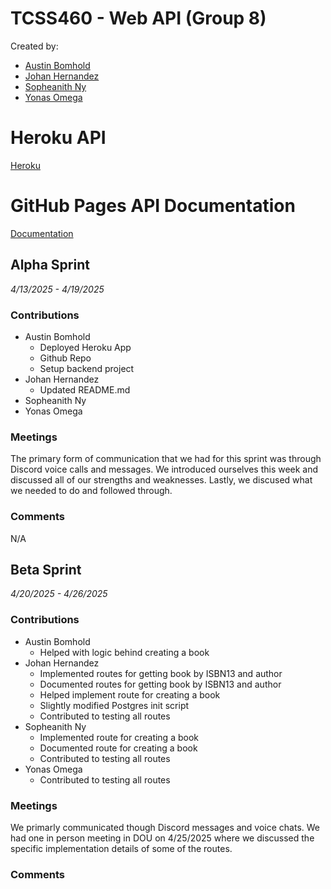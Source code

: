 # TCSS460 - Web API (Group 8)

Created by:

- [Austin Bomhold](https://github.com/abomhold)
- [Johan Hernandez](https://github.com/johanUWT)
- [Sopheanith Ny](https://github.com/SopheanithUWT)
- [Yonas Omega](https://github.com/YonasOmega)

# Heroku API

[Heroku](https://group8-tcss460-web-api-57308080b655.herokuapp.com/)

# GitHub Pages API Documentation

[Documentation](https://abomhold.github.io/TCSS460-phase-2/)

## Alpha Sprint

_4/13/2025 - 4/19/2025_

### Contributions

- Austin Bomhold
    - Deployed Heroku App
    - Github Repo
    - Setup backend project
- Johan Hernandez
    - Updated README.md
- Sopheanith Ny
- Yonas Omega

### Meetings

The primary form of communication that we had for this sprint was through Discord voice calls and messages. We introduced ourselves this week and discussed all of our strengths and weaknesses. Lastly, we discused what we needed to do and followed through.

### Comments

N/A

## Beta Sprint

_4/20/2025 - 4/26/2025_

### Contributions

- Austin Bomhold
    - Helped with logic behind creating a book
- Johan Hernandez
    - Implemented routes for getting book by ISBN13 and author
    - Documented routes for getting book by ISBN13 and author
    - Helped implement route for creating a book
    - Slightly modified Postgres init script
    - Contributed to testing all routes
- Sopheanith Ny
    - Implemented route for creating a book
    - Documented route for creating a book
    - Contributed to testing all routes
- Yonas Omega
    - Contributed to testing all routes

### Meetings

We primarly communicated though Discord messages and voice chats. We had one in person meeting in DOU on 4/25/2025 where we discussed the specific implementation details of some of the routes.

### Comments
